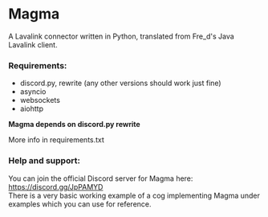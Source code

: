 # Magma

A Lavalink connector written in Python, translated from Fre_d's Java Lavalink client.
### Requirements:
* discord.py, rewrite (any other versions should work just fine)
* asyncio
* websockets
* aiohttp

**Magma depends on discord.py rewrite**

More info in requirements.txt

### Help and support:
You can join the official Discord server for Magma here:
https://discord.gg/JpPAMYD  
There is a very basic working example of a cog implementing Magma under examples which you can use for reference.
